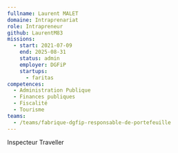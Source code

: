 ```yaml
---
fullname: Laurent MALET
domaine: Intraprenariat
role: Intrapreneur
github: LaurentM83
missions:
  - start: 2021-07-09
    end: 2025-08-31
    status: admin
    employer: DGFiP
    startups:
      - faritas
competences:
  - Administration Publique
  - Finances publiques
  - Fiscalité
  - Tourisme
teams:
  - /teams/fabrique-dgfip-responsable-de-portefeuille
---
```

Inspecteur Traveller
